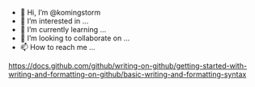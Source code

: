 - 👋 Hi, I’m @komingstorm
- 👀 I’m interested in ...
- 🌱 I’m currently learning ...
- 💞️ I’m looking to collaborate on ...
- 📫 How to reach me ...

<!---
komingstorm/komingstorm is a ✨ special ✨ repository because its `README.md` (this file) appears on your GitHub profile.
You can click the Preview link to take a look at your changes.
--->
https://docs.github.com/github/writing-on-github/getting-started-with-writing-and-formatting-on-github/basic-writing-and-formatting-syntax
